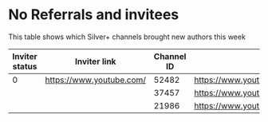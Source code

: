 # No Referrals and invitees

This table shows which Silver+ channels brought new authors this week

| Inviter status | Inviter link | Channel ID | Link YT | Status |
| --- | --- | --- | --- | --- |
| 0 | https://www.youtube.com/ | 52482 | https://www.youtube.com/channel/UCUhLaJXK4TXc_e9BfOnNmSw | Rejected |
|  |  | 37457 | https://www.youtube.com/channel/UCtaT-6gaLipvni--EcKC19g | Bronze |
|  |  | 21986 | https://www.youtube.com/channel/UCOb29w4hb8DRLP5K3ol_ZUQ | Bronze |